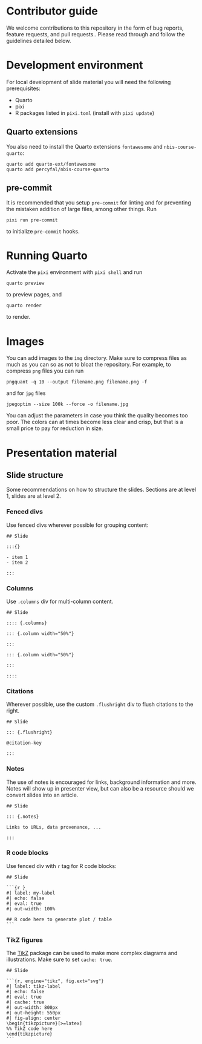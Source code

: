 # Contributor guide

We welcome contributions to this repository in the form of bug
reports, feature requests, and pull requests.. Please read through and
follow the guidelines detailed below.

# Development environment

For local development of slide material you will need the following
prerequisites:

- Quarto
- pixi
- R packages listed in `pixi.toml` (install with `pixi update`)

## Quarto extensions

You also need to install the Quarto extensions `fontawesome` and
`nbis-course-quarto`:

```
quarto add quarto-ext/fontawesome
quarto add percyfal/nbis-course-quarto
```

## pre-commit

It is recommended that you setup `pre-commit` for linting and for
preventing the mistaken addition of large files, among other things.
Run

```
pixi run pre-commit
```

to initialize `pre-commit` hooks.

# Running Quarto

Activate the `pixi` environment with `pixi shell` and run

```
quarto preview
```

to preview pages, and

```
quarto render
```

to render.

# Images

You can add images to the `img` directory. Make sure to compress files
as much as you can so as not to bloat the repository. For example, to
compress `png` files you can run

```
pngquant -q 10 --output filename.png filename.png -f
```

and for `jpg` files

```
jpegoptim --size 100k --force -o filename.jpg
```

You can adjust the parameters in case you think the quality becomes
too poor. The colors can at times become less clear and crisp, but
that is a small price to pay for reduction in size.

# Presentation material

## Slide structure

Some recommendations on how to structure the slides. Sections are at
level 1, slides are at level 2.

### Fenced divs

Use fenced divs wherever possible for grouping content:

```
## Slide

:::{}

- item 1
- item 2

:::
```

### Columns

Use `.columns` div for multi-column content.

```
## Slide

:::: {.columns}

::: {.column width="50%"}

:::

::: {.column width="50%"}

:::

::::
```

### Citations

Wherever possible, use the custom `.flushright` div to flush citations
to the right.

```
## Slide

::: {.flushright}

@citation-key

:::
```

### Notes

The use of notes is encouraged for links, background information and
more. Notes will show up in presenter view, but can also be a resource
should we convert slides into an article.

```
## Slide

::: {.notes}

Links to URLs, data provenance, ...

:::
```

### R code blocks

Use fenced div with `r` tag for R code blocks:

````
## Slide

```{r }
#| label: my-label
#| echo: false
#| eval: true
#| out-width: 100%

## R code here to generate plot / table
```
````

### TikZ figures

The [TikZ](https://tikz.dev/) package can be used to make more complex
diagrams and illustrations. Make sure to set `cache: true`.

````
## Slide

```{r, engine="tikz", fig.ext="svg"}
#| label: tikz-label
#| echo: false
#| eval: true
#| cache: true
#| out-width: 800px
#| out-height: 550px
#| fig-align: center
\begin{tikzpicture}[>=latex]
%% TikZ code here
\end{tikzpicture}
```
````
